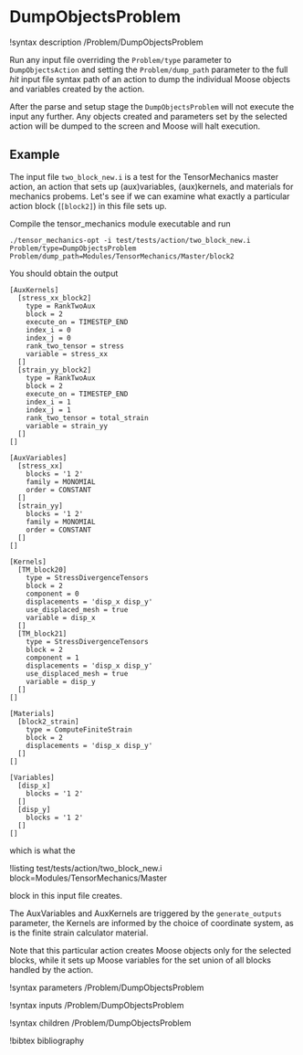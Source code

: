 # DumpObjectsProblem

!syntax description /Problem/DumpObjectsProblem

Run any input file overriding the `Problem/type` parameter to `DumpObjectsAction` and
setting the `Problem/dump_path` parameter to the full _hit_ input file syntax path of an
action to dump the individual Moose objects and variables created by the action.

After the parse and setup stage the `DumpObjectsProblem` will not execute the input any
further. Any objects created and parameters set by the selected action will be dumped to
the screen and Moose will halt execution.

## Example

The input file `two_block_new.i` is a test for the TensorMechanics master action, an action
that sets up (aux)variables, (aux)kernels, and materials for mechanics probems. Let's
see if we can examine what exactly a particular action block (`[block2]`) in this file sets
up.

Compile the tensor_mechanics module executable and run

```
./tensor_mechanics-opt -i test/tests/action/two_block_new.i Problem/type=DumpObjectsProblem Problem/dump_path=Modules/TensorMechanics/Master/block2
```

You should obtain the output

```
[AuxKernels]
  [stress_xx_block2]
    type = RankTwoAux
    block = 2
    execute_on = TIMESTEP_END
    index_i = 0
    index_j = 0
    rank_two_tensor = stress
    variable = stress_xx
  []
  [strain_yy_block2]
    type = RankTwoAux
    block = 2
    execute_on = TIMESTEP_END
    index_i = 1
    index_j = 1
    rank_two_tensor = total_strain
    variable = strain_yy
  []
[]

[AuxVariables]
  [stress_xx]
    blocks = '1 2'
    family = MONOMIAL
    order = CONSTANT
  []
  [strain_yy]
    blocks = '1 2'
    family = MONOMIAL
    order = CONSTANT
  []
[]

[Kernels]
  [TM_block20]
    type = StressDivergenceTensors
    block = 2
    component = 0
    displacements = 'disp_x disp_y'
    use_displaced_mesh = true
    variable = disp_x
  []
  [TM_block21]
    type = StressDivergenceTensors
    block = 2
    component = 1
    displacements = 'disp_x disp_y'
    use_displaced_mesh = true
    variable = disp_y
  []
[]

[Materials]
  [block2_strain]
    type = ComputeFiniteStrain
    block = 2
    displacements = 'disp_x disp_y'
  []
[]

[Variables]
  [disp_x]
    blocks = '1 2'
  []
  [disp_y]
    blocks = '1 2'
  []
[]
```

which is what the

!listing test/tests/action/two_block_new.i block=Modules/TensorMechanics/Master

block in this input file creates.

The AuxVariables and AuxKernels are triggered by the `generate_outputs` parameter, the Kernels
are informed by the choice of coordinate system, as is the finite strain calculator material.

Note that this particular action creates Moose objects only for the selected blocks, while it sets up
Moose variables for the set union of all blocks handled by the action.

!syntax parameters /Problem/DumpObjectsProblem

!syntax inputs /Problem/DumpObjectsProblem

!syntax children /Problem/DumpObjectsProblem

!bibtex bibliography

